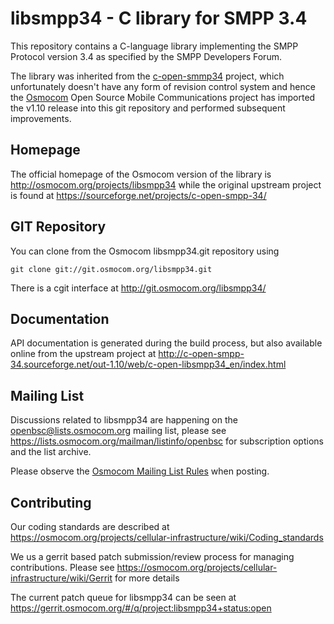 libsmpp34 - C library for SMPP 3.4
==================================

This repository contains a C-language library implementing the SMPP
Protocol version 3.4 as specified by the SMPP Developers Forum.

The library was inherited from the
[c-open-smmp34](https://sourceforge.net/projects/c-open-smpp-34/)
project, which unfortunately doesn't have any form of revision control
system and hence the [Osmocom](https://osmocom.org/) Open Source
Mobile Communications project has imported the v1.10 release into this
git repository and performed subsequent improvements.

Homepage
--------

The official homepage of the Osmocom version of the library is
<http://osmocom.org/projects/libsmpp34>
while the original upstream project is found at
<https://sourceforge.net/projects/c-open-smpp-34/>

GIT Repository
--------------

You can clone from the Osmocom libsmpp34.git repository using

	git clone git://git.osmocom.org/libsmpp34.git

There is a cgit interface at <http://git.osmocom.org/libsmpp34/>

Documentation
-------------

API documentation is generated during the build
process, but also available online from the upstream project at
<http://c-open-smpp-34.sourceforge.net/out-1.10/web/c-open-libsmpp34_en/index.html>

Mailing List
------------

Discussions related to libsmpp34 are happening on the
openbsc@lists.osmocom.org mailing list, please see
https://lists.osmocom.org/mailman/listinfo/openbsc for subscription
options and the list archive.

Please observe the [Osmocom Mailing List
Rules](https://osmocom.org/projects/cellular-infrastructure/wiki/Mailing_List_Rules)
when posting.

Contributing
------------

Our coding standards are described at
<https://osmocom.org/projects/cellular-infrastructure/wiki/Coding_standards>

We us a gerrit based patch submission/review process for managing
contributions.  Please see
<https://osmocom.org/projects/cellular-infrastructure/wiki/Gerrit> for
more details

The current patch queue for libsmpp34 can be seen at
<https://gerrit.osmocom.org/#/q/project:libsmpp34+status:open>
